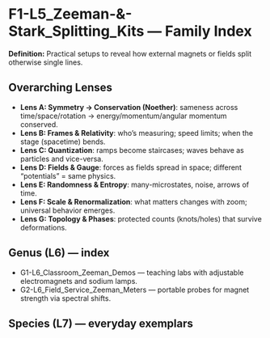 # F1-L5_Zeeman-&-Stark_Splitting_Kits — Family Index
**Definition:** Practical setups to reveal how external magnets or fields split otherwise single lines.
## Overarching Lenses

- **Lens A: Symmetry -> Conservation (Noether)**: sameness across time/space/rotation → energy/momentum/angular momentum conserved.
- **Lens B: Frames & Relativity**: who’s measuring; speed limits; when the stage (spacetime) bends.
- **Lens C: Quantization**: ramps become staircases; waves behave as particles and vice-versa.
- **Lens D: Fields & Gauge**: forces as fields spread in space; different “potentials” = same physics.
- **Lens E: Randomness & Entropy**: many-microstates, noise, arrows of time.
- **Lens F: Scale & Renormalization**: what matters changes with zoom; universal behavior emerges.
- **Lens G: Topology & Phases**: protected counts (knots/holes) that survive deformations.

## Genus (L6) — index
- G1-L6_Classroom_Zeeman_Demos — teaching labs with adjustable electromagnets and sodium lamps.
- G2-L6_Field_Service_Zeeman_Meters — portable probes for magnet strength via spectral shifts.
## Species (L7) — everyday exemplars
